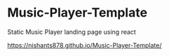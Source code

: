 # Music-Player-Template

Static Music Player landing page using react

https://nishants878.github.io/Music-Player-Template/
